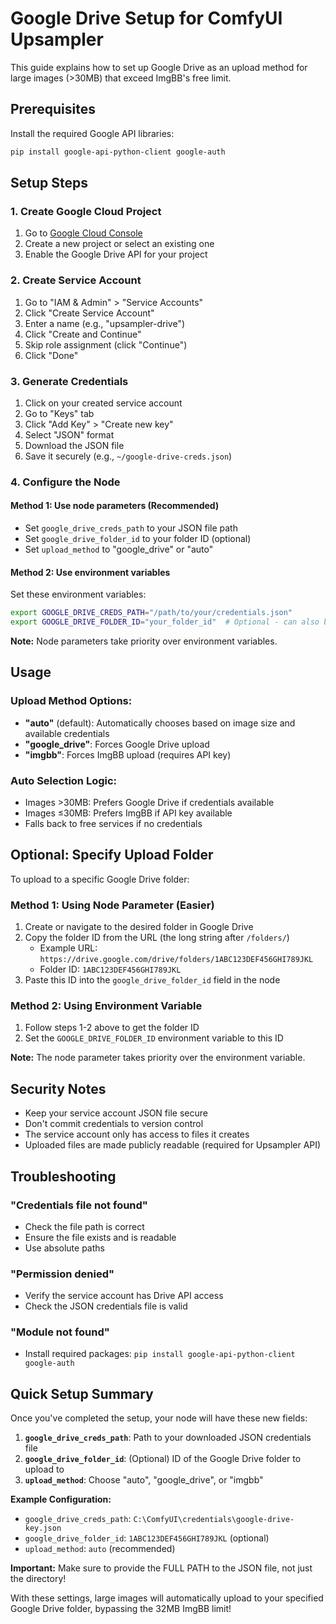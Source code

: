 # Google Drive Setup for ComfyUI Upsampler

This guide explains how to set up Google Drive as an upload method for large images (>30MB) that exceed ImgBB's free limit.

## Prerequisites

Install the required Google API libraries:
```bash
pip install google-api-python-client google-auth
```

## Setup Steps

### 1. Create Google Cloud Project
1. Go to [Google Cloud Console](https://console.cloud.google.com/)
2. Create a new project or select an existing one
3. Enable the Google Drive API for your project

### 2. Create Service Account
1. Go to "IAM & Admin" > "Service Accounts"
2. Click "Create Service Account"
3. Enter a name (e.g., "upsampler-drive")
4. Click "Create and Continue"
5. Skip role assignment (click "Continue")
6. Click "Done"

### 3. Generate Credentials
1. Click on your created service account
2. Go to "Keys" tab
3. Click "Add Key" > "Create new key"
4. Select "JSON" format
5. Download the JSON file
6. Save it securely (e.g., `~/google-drive-creds.json`)

### 4. Configure the Node

#### Method 1: Use node parameters (Recommended)
- Set `google_drive_creds_path` to your JSON file path
- Set `google_drive_folder_id` to your folder ID (optional)
- Set `upload_method` to "google_drive" or "auto"

#### Method 2: Use environment variables
Set these environment variables:
```bash
export GOOGLE_DRIVE_CREDS_PATH="/path/to/your/credentials.json"
export GOOGLE_DRIVE_FOLDER_ID="your_folder_id"  # Optional - can also be set in node
```

**Note:** Node parameters take priority over environment variables.

## Usage

### Upload Method Options:
- **"auto"** (default): Automatically chooses based on image size and available credentials
- **"google_drive"**: Forces Google Drive upload
- **"imgbb"**: Forces ImgBB upload (requires API key)

### Auto Selection Logic:
- Images >30MB: Prefers Google Drive if credentials available
- Images ≤30MB: Prefers ImgBB if API key available
- Falls back to free services if no credentials

## Optional: Specify Upload Folder

To upload to a specific Google Drive folder:

### Method 1: Using Node Parameter (Easier)
1. Create or navigate to the desired folder in Google Drive
2. Copy the folder ID from the URL (the long string after `/folders/`)
   - Example URL: `https://drive.google.com/drive/folders/1ABC123DEF456GHI789JKL`
   - Folder ID: `1ABC123DEF456GHI789JKL`
3. Paste this ID into the `google_drive_folder_id` field in the node

### Method 2: Using Environment Variable
1. Follow steps 1-2 above to get the folder ID
2. Set the `GOOGLE_DRIVE_FOLDER_ID` environment variable to this ID

**Note:** The node parameter takes priority over the environment variable.

## Security Notes

- Keep your service account JSON file secure
- Don't commit credentials to version control
- The service account only has access to files it creates
- Uploaded files are made publicly readable (required for Upsampler API)

## Troubleshooting

### "Credentials file not found"
- Check the file path is correct
- Ensure the file exists and is readable
- Use absolute paths

### "Permission denied" 
- Verify the service account has Drive API access
- Check the JSON credentials file is valid

### "Module not found"
- Install required packages: `pip install google-api-python-client google-auth`

## Quick Setup Summary

Once you've completed the setup, your node will have these new fields:

1. **`google_drive_creds_path`**: Path to your downloaded JSON credentials file
2. **`google_drive_folder_id`**: (Optional) ID of the Google Drive folder to upload to
3. **`upload_method`**: Choose "auto", "google_drive", or "imgbb"

**Example Configuration:**
- `google_drive_creds_path`: `C:\ComfyUI\credentials\google-drive-key.json`
- `google_drive_folder_id`: `1ABC123DEF456GHI789JKL` (optional)
- `upload_method`: `auto` (recommended)

**Important:** Make sure to provide the FULL PATH to the JSON file, not just the directory!

With these settings, large images will automatically upload to your specified Google Drive folder, bypassing the 32MB ImgBB limit!